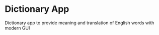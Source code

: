 # Dictionary App
Dictionary app to provide meaning and translation of English words with modern GUI
